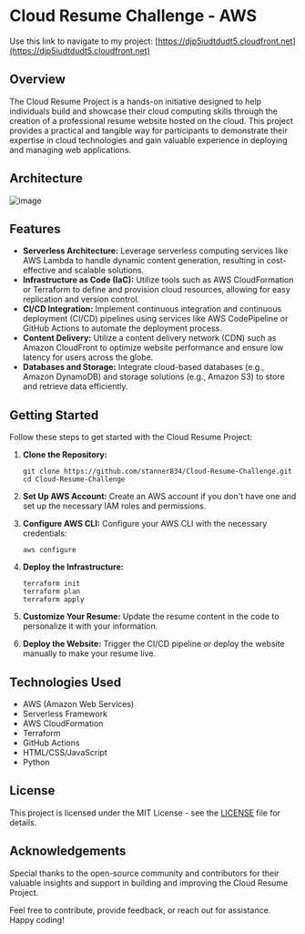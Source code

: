 # Cloud Resume Challenge - AWS

Use this link to navigate to my project: [https://djp5iudtdudt5.cloudfront.net](https://djp5iudtdudt5.cloudfront.net) &#x20;

## Overview

The Cloud Resume Project is a hands-on initiative designed to help individuals build and showcase their cloud computing skills through the creation of a professional resume website hosted on the cloud. This project provides a practical and tangible way for participants to demonstrate their expertise in cloud technologies and gain valuable experience in deploying and managing web applications.

## Architecture

![image](https://github.com/stanner834/Cloud-Resume-Challenge/assets/147266927/9718b92f-f96b-45ab-b9c1-caad959d4e89)

## Features

* **Serverless Architecture:** Leverage serverless computing services like AWS Lambda to handle dynamic content generation, resulting in cost-effective and scalable solutions.
* **Infrastructure as Code (IaC):** Utilize tools such as AWS CloudFormation or Terraform to define and provision cloud resources, allowing for easy replication and version control.
* **CI/CD Integration:** Implement continuous integration and continuous deployment (CI/CD) pipelines using services like AWS CodePipeline or GitHub Actions to automate the deployment process.
* **Content Delivery:** Utilize a content delivery network (CDN) such as Amazon CloudFront to optimize website performance and ensure low latency for users across the globe.
* **Databases and Storage:** Integrate cloud-based databases (e.g., Amazon DynamoDB) and storage solutions (e.g., Amazon S3) to store and retrieve data efficiently.

## Getting Started

Follow these steps to get started with the Cloud Resume Project:

1.  **Clone the Repository:**

    ```
    git clone https://github.com/stanner834/Cloud-Resume-Challenge.git
    cd Cloud-Resume-Challenge
    ```
2. **Set Up AWS Account:** Create an AWS account if you don't have one and set up the necessary IAM roles and permissions.
3.  **Configure AWS CLI:** Configure your AWS CLI with the necessary credentials:

    ```
    aws configure
    ```
4.  **Deploy the Infrastructure:**

    ```
    terraform init
    terraform plan
    terraform apply
    ```
5. **Customize Your Resume:** Update the resume content in the code to personalize it with your information.
6. **Deploy the Website:** Trigger the CI/CD pipeline or deploy the website manually to make your resume live.

## Technologies Used

* AWS (Amazon Web Services)
* Serverless Framework
* AWS CloudFormation
* Terraform
* GitHub Actions
* HTML/CSS/JavaScript
* Python

## License

This project is licensed under the MIT License - see the [LICENSE](../Cloud-Resume-Challenge/LICENSE/) file for details.

## Acknowledgements

Special thanks to the open-source community and contributors for their valuable insights and support in building and improving the Cloud Resume Project.

Feel free to contribute, provide feedback, or reach out for assistance. Happy coding!
